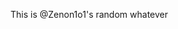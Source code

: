 This is @Zenon1o1's random whatever

<!---
Zenon1o1/Zenon1o1 is a ✨ special ✨ repository because its `README.md` (this file) appears on your GitHub profile.
You can click the Preview link to take a look at your changes.
--->
